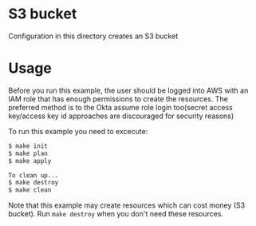 S3 bucket
=========

Configuration in this directory creates an S3 bucket

Usage
=====
Before you run this example, the user should be logged into AWS with an IAM role that has enough permissions to create the resources. The preferred method is to the Okta assume role login too(secret access key/access key id approaches are discouraged for security reasons)

To run this example you need to excecute:

```bash
$ make init
$ make plan
$ make apply

To clean up...
$ make destroy
$ make clean
```

Note that this example may create resources which can cost money (S3 bucket). Run `make destroy` when you don't need these resources.
